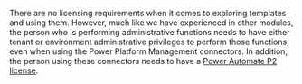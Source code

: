 There are no licensing requirements when it comes to exploring templates
and using them. However, much like we have experienced in other modules,
the person who is performing administrative functions needs to have
either tenant or environment administrative privileges to perform those
functions, even when using the Power Platform Management connectors. In
addition, the person using these connectors needs to have a 
[Power Automate P2 license](https://docs.microsoft.com/power-automate/billing-questions/?azure-portal=true).
